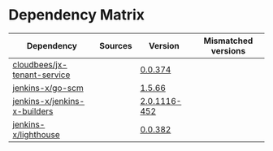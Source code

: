 # Dependency Matrix

Dependency | Sources | Version | Mismatched versions
---------- | ------- | ------- | -------------------
[cloudbees/jx-tenant-service](https://github.com/cloudbees/jx-tenant-service) |  | [0.0.374](https://github.com/cloudbees/jx-tenant-service/releases/tag/v0.0.374) | 
[jenkins-x/go-scm](https://github.com/jenkins-x/go-scm) |  | [1.5.66]() | 
[jenkins-x/jenkins-x-builders](https://github.com/jenkins-x/jenkins-x-builders) |  | [2.0.1116-452]() | 
[jenkins-x/lighthouse](https://github.com/jenkins-x/lighthouse) |  | [0.0.382]() | 
